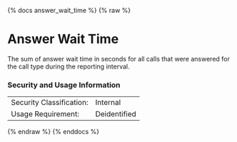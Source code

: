 {% docs answer_wait_time %}
{% raw %}

<a name="answer_wait_time"></a>
# Answer Wait Time
The sum of answer wait time in seconds for all calls that were answered for the call type
during the reporting interval. 

### Security and Usage Information
|     |     |
| --- | --- |
| Security Classification: | Internal |
| Usage Requirement:       | Deidentified |

{% endraw %}
{% enddocs %}
